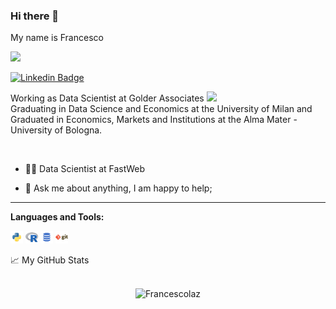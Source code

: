 ### Hi there 👋
My name is Francesco

![](https://visitor-badge.glitch.me/badge?page_id=Francescolaz)

[![Linkedin Badge](https://img.shields.io/badge/-LinkedIn-blue?style=for-the-badge&logo=Linkedin&logoColor=white&link=https://www.linkedin.com/in/francesco-lazzara-b5687a17b)](https://www.linkedin.com/in/francesco-lazzara-b5687a17b)

Working as Data Scientist at Golder Associates <img src="https://www.canadianconsultingengineer.com/wp-content/uploads/2020/12/wsp_golder-e1607018680376.jpg" width="80px"> </img>  <br>
Graduating in Data Science and Economics at the University of Milan and Graduated in Economics, Markets and Institutions at the Alma Mater - University of Bologna. 

<br>

<!--
**Francescolaz/Francescolaz** is a ✨ _special_ ✨ repository because its `README.md` (this file) appears on your GitHub profile.

Here are some ideas to get you started:

- 👯 I’m looking to collaborate on ...
- 🤔 I’m looking for help with ...

- 😄 Pronouns: ...
- ⚡ Fun fact: ...
-->

- 🧑‍💼 Data Scientist at FastWeb
<!-- - 🌱 I’m currently learning AWS and XGBost -->
- 💬 Ask me about anything, I am happy to help;

--- 
**Languages and Tools:**  

<code><img height="20" src="https://raw.githubusercontent.com/github/explore/80688e429a7d4ef2fca1e82350fe8e3517d3494d/topics/python/python.png"></code>
<code><img height="20" src="https://raw.githubusercontent.com/github/explore/80688e429a7d4ef2fca1e82350fe8e3517d3494d/topics/r/r.png"></code>
<code><img height="20" src="https://raw.githubusercontent.com/github/explore/80688e429a7d4ef2fca1e82350fe8e3517d3494d/topics/sql/sql.png"></code>
<code><img height="20" src="https://raw.githubusercontent.com/github/explore/80688e429a7d4ef2fca1e82350fe8e3517d3494d/topics/git/git.png"></code>


<summary>📈 My GitHub Stats</summary>
<br>
<p align="center"> <img src="https://github-readme-stats.vercel.app/api?username=Francescolaz&show_icons=true&theme=gotham" alt="Francescolaz" />
